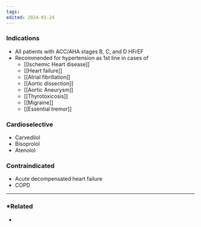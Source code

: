 ```yaml
---
tags: 
edited: 2024-01-24
---
```

### Indications
- All patients with ACC/AHA stages B, C, and D HFrEF
- Recommended for hypertension as 1st line in cases of 
	- [[Ischemic Heart disease]]
	- [[Heart failure]]
	- [[Atrial fibrillation]]
	- [[Aortic dissection]]
	- [[Aortic Aneurysm]]
	- [[Thyrotoxicosis]]
	- [[Migraine]]
	- [[Essential tremor]] 

### Cardioselective
- Carvedilol
- Bisoprolol
- Atenolol
### Contraindicated
- Acute decompensated heart failure 
- COPD 

---
### *Related
- 